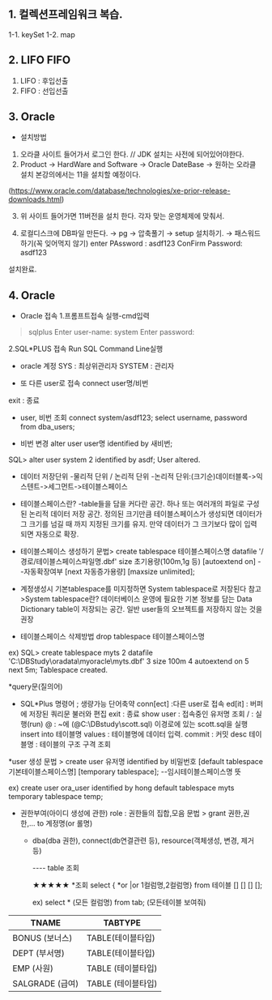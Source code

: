 ## 1. 컬렉션프레임워크 복습. 
 1-1. keySet
 1-2. map
 
##  2. LIFO FIFO
1. LIFO : 후입선출
2. FIFO : 선입선출

## 3. Oracle
- 설치방법
 1. 오라클 사이트 들어가서 로그인 한다.
   // JDK 설치는 사전에 되어있어야한다.
 2. Product → HardWare and Software → Oracle DateBase → 원하는 오라클 설치 
 본강의에서는 11을 설치할 예정이다.
 
 (https://www.oracle.com/database/technologies/xe-prior-release-downloads.html)
 
 3. 위 사이트 들어가면 11버전을 설치 한다. 각자 맞는 운영체제에 맞춰서.
 
 4. 로컬디스크에 DB파일 만든다.  → pg → 압축풀기 → setup 설치하기. → 패스워드 하기(꼭 잊어먹지 않기)
 enter PAssword : asdf123
 ConFirm Password: asdf123
 
 설치완료.
 
 ## 4. Oracle
* Oracle 접속
1.프롬프트접속
실행-cmd입력
>sqlplus
Enter user-name: system
Enter password:


2.SQL*PLUS 접속
Run SQL Command Line실행


* oracle 계정
SYS	: 최상위관리자
SYSTEM	: 관리자


* 또 다른 user로 접속
connect  user명/비번


exit : 종료

* user, 비번 조회
connect  system/asdf123;
select   username, password  
from  dba_users;

* 비번 변경
alter user user명
identified by  새비번;

SQL> alter user system
  2  identified by asdf;
User altered.

* 데이터 저장단위
-물리적 단위 / 논리적 단위
-논리적 단위:(크기순)데이터블록->익스텐트->세그먼트->테이블스페이스

* 테이블스페이스란? 
-table들을 담을 커다란 공간.
하나 또는 여러개의 파일로 구성된 논리적 데이터 저장 공간.
정의된 크기만큼 테이블스페이스가 생성되면
데이터가 그 크기를 넘길 때 까지
지정된 크기를 유지.
만약 데이터가 그 크기보다 많이 입력되면 자동으로 확장.


* 테이블스페이스 생성하기
문법>
create tablespace 테이블스페이스명
datafile '/경로/테이블스페이스파일명.dbf'
size 초기용량(100m,1g 등)
[autoextend on]  --자동확장여부
[next 자동증가용량]
[maxsize unlimited];

* 계정생성시 기본tablespace를 미지정하면 System tablespace로 저장된다
참고>System tablespace란?
데이터베이스 운영에 필요한 기본 정보를 담는 Data Dictionary table이 저장되는 공간.
일반 user들의 오브젝트를 저장하지 않는 것을 권장

    
* 테이블스페이스 삭제방법
drop tablespace 테이블스페이스명
    
ex)
SQL> create tablespace myts
  2  datafile 'C:\DBStudy\oradata\myoracle\myts.dbf'
  3  size 100m
  4  autoextend on
  5  next 5m;
Tablespace created.    

 *query문(질의어)

 * SQL*Plus 명령어
 ; 생량가능
 단어축약
 conn[ect] :다른 user로 접속
 ed[it] : 버퍼에 저장된 쿼리문 불러와 편집
 exit : 종료
 show user : 접속중인 유저명 조회
 / : 실행(run)
 @ : ~에  (@C:\DBstudy\scott.sql) 이경로에 있는 scott.sql을 실행
 insert into 테이블명 values : 테이블명에 데이터 입력.
 commit : 커밋
 desc 테이블명 : 테이블의 구조 구격 조회
 
  *user 생성
 문법 > create user 유저명
 identified by 비밀번호
 [default tablespace 기본테이블스페이스명]
 [temporary tablespace];  --임시테이블스페이스명 뜻
 
 ex)
 create user ora_user
 identified by hong
 default tablespace myts
 temporary tablespace temp;
    
* 권한부여(아이디 생성에 관한)
  role : 권한들의 집합,모음
  문법 > grant 권한,권한,... 
   	    to 계정명(or 롤명)

  - dba(dba 권한), connect(db연결관련 등), resource(객체생성, 변경, 제거 등)
  
    
    ---- table 조회
    
    ★★★★★
    *조회
    select { *or |or 1컬럼명,2컬럼명}
    from 테이블
    []
    []
    []
    [];
    
    ex)
    select *  (모든 컬럼명)
    from tab; (모든테이블 보여줘)
    
TNAME               |        TABTYPE
--------------------|-----------------------
BONUS (보너스)       |        TABLE(테이블타입)
DEPT  (부서명)     	|		 TABLE(테이블타입)
EMP  (사원)         |        TABLE    (테이블타입) 
SALGRADE (급여)     |         TABLE (테이블타입) 

